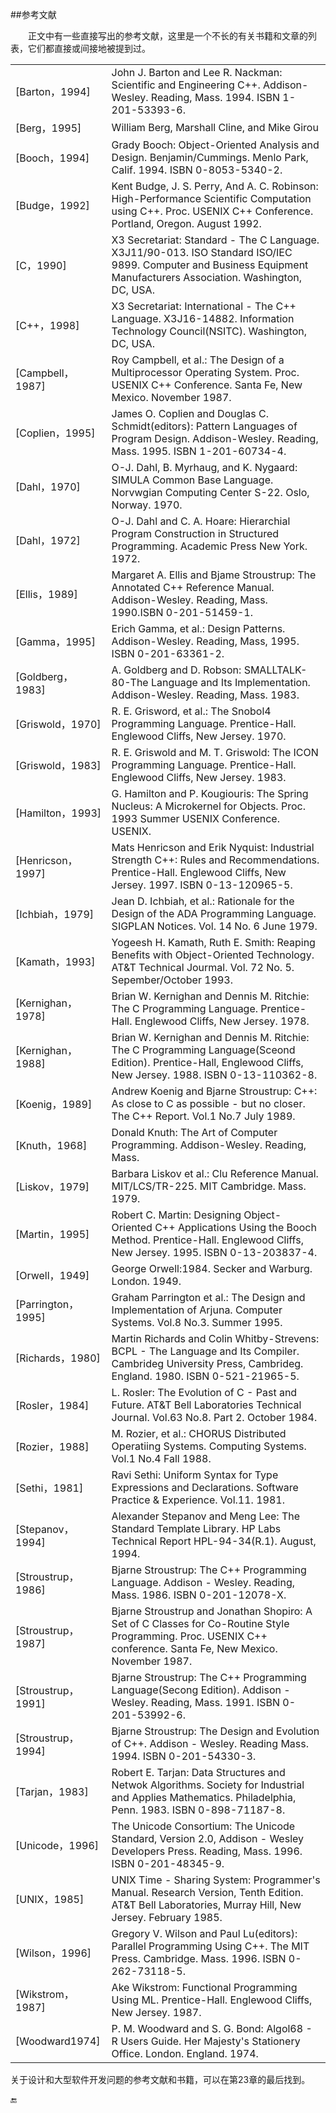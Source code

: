 ##参考文献

&emsp;&emsp;正文中有一些直接写出的参考文献，这里是一个不长的有关书籍和文章的列表，它们都直接或间接地被提到过。

|||
|:--|:--|
|[Barton，1994]|John J. Barton and Lee R. Nackman: Scientific and Engineering C++. Addison-Wesley. Reading, Mass. 1994. ISBN 1-201-53393-6.|
|[Berg，1995]|William Berg, Marshall Cline, and Mike Girou|
|[Booch，1994]|Grady Booch: Object-Oriented Analysis and Design. Benjamin/Cummings. Menlo Park, Calif. 1994. ISBN 0-8053-5340-2.|
|[Budge，1992]|Kent Budge, J. S. Perry, And A. C. Robinson: High-Performance Scientific Computation using C++. Proc. USENIX C++ Conference. Portland, Oregon. August 1992.|
|[C，1990]|X3 Secretariat: Standard - The C Language. X3J11/90-013. ISO Standard ISO/IEC 9899. Computer and Business Equipment Manufacturers Association. Washington, DC, USA.|
|[C++，1998]|X3 Secretariat: International - The C++ Language. X3J16-14882. Information Technology Council(NSITC). Washington, DC, USA.|
|[Campbell，1987]|Roy Campbell, et al.: The Design of a Multiprocessor Operating System. Proc. USENIX C++ Conference. Santa Fe, New Mexico. November 1987.|
|[Coplien，1995]|James O. Coplien and Douglas C. Schmidt(editors): Pattern Languages of Program Design. Addison-Wesley. Reading, Mass. 1995. ISBN 1-201-60734-4.|
|[Dahl，1970]|O-J. Dahl, B. Myrhaug, and K. Nygaard: SIMULA Common Base Language. Norvwgian Computing Center S-22. Oslo, Norway. 1970.|
|[Dahl，1972]|O-J. Dahl and C. A. Hoare: Hierarchial Program Construction in Structured Programming. Academic Press New York. 1972.|
|[Ellis，1989]|Margaret A. Ellis and Bjame Stroustrup: The Annotated C++ Reference Manual. Addison-Wesley. Reading, Mass. 1990.ISBN 0-201-51459-1.|
|[Gamma，1995]|Erich Gamma, et al.: Design Patterns. Addison-Wesley. Reading, Mass, 1995. ISBN 0-201-63361-2.|
|[Goldberg，1983]|A. Goldberg and D. Robson: SMALLTALK-80-The Language and Its Implementation. Addison-Wesley. Reading, Mass. 1983.|
|[Griswold，1970]|R. E. Grisword, et al.: The Snobol4 Programming Language. Prentice-Hall. Englewood Cliffs, New Jersey. 1970.|
|[Griswold，1983]|R. E. Griswold and M. T. Griswold: The ICON Programming Language. Prentice-Hall. Englewood Cliffs, New Jersey. 1983.|
|[Hamilton，1993]|G. Hamilton and P. Kougiouris: The Spring Nucleus: A Microkernel for Objects. Proc. 1993 Summer USENIX Conference. USENIX.|
|[Henricson，1997]|Mats Henricson and Erik Nyquist: Industrial Strength C++: Rules and Recommendations. Prentice-Hall. Englewood Cliffs, New Jersey. 1997. ISBN 0-13-120965-5.|
|[Ichbiah，1979]|Jean D. Ichbiah, et al.: Rationale for the Design of the ADA Programming Language. SIGPLAN Notices. Vol. 14 No. 6 June 1979.|
|[Kamath，1993]|Yogeesh H. Kamath, Ruth E. Smith: Reaping Benefits with Object-Oriented Technology. AT&T Technical Jourmal. Vol. 72 No. 5. Sepember/October 1993.|
|[Kernighan，1978]|Brian W. Kernighan and Dennis M. Ritchie: The C Programming Language. Prentice-Hall. Englewood Cliffs, New Jersey. 1978.|
|[Kernighan，1988]|Brian W. Kernighan and Dennis M. Ritchie: The C Programming Language(Sceond Edition). Prentice-Hall, Englewood Cliffs, New Jersey. 1988. ISBN 0-13-110362-8.|
|[Koenig，1989]|Andrew Koenig and Bjarne Stroustrup: C++: As close to C as possible - but no closer. The C++ Report. Vol.1 No.7 July 1989.|
|[Knuth，1968]|Donald Knuth: The Art of Computer Programming. Addison-Wesley. Reading, Mass.|
|[Liskov，1979]|Barbara Liskov et al.: Clu Reference Manual. MIT/LCS/TR-225. MIT Cambridge. Mass. 1979.|
|[Martin，1995]|Robert C. Martin: Designing Object-Oriented C++ Applications Using the Booch Method. Prentice-Hall. Englewood Cliffs, New Jersey. 1995. ISBN 0-13-203837-4.|
|[Orwell，1949]|George Orwell:1984. Secker and Warburg. London. 1949.|
|[Parrington，1995]|Graham Parrington et al.: The Design and Implementation of Arjuna. Computer Systems. Vol.8 No.3. Summer 1995.|
|[Richards，1980]|Martin Richards and Colin Whitby-Strevens: BCPL - The Language and Its Compiler. Cambrideg University Press, Cambrideg. England. 1980. ISBN 0-521-21965-5.|
|[Rosler，1984]|L. Rosler: The Evolution of C - Past and Future. AT&T Bell Laboratories Technical Journal. Vol.63 No.8. Part 2. October 1984.|
|[Rozier，1988]|M. Rozier, et al.: CHORUS Distributed Operatiing Systems. Computing Systems. Vol.1 No.4 Fall 1988.|
|[Sethi，1981]|Ravi Sethi: Uniform Syntax for Type Expressions and Declarations. Software Practice & Experience. Vol.11. 1981.|
|[Stepanov，1994]|Alexander Stepanov and Meng Lee: The Standard Template Library. HP Labs Technical Report HPL-94-34(R.1). August, 1994.|
|[Stroustrup，1986]|Bjarne Stroustrup: The C++ Programming Language. Addison - Wesley. Reading, Mass. 1986. ISBN 0-201-12078-X.|
|[Stroustrup，1987]|Bjarne Stroustrup and Jonathan Shopiro: A Set of C Classes for Co-Routine Style Programming. Proc. USENIX C++ conference. Santa Fe, New Mexico. November 1987.|
|[Stroustrup，1991]|Bjarne Stroustrup: The C++ Programming Language(Secong Edition). Addison - Wesley. Reading, Mass. 1991. ISBN 0-201-53992-6.|
|[Stroustrup，1994]|Bjarne Stroustrup: The Design and Evolution of C++. Addison - Wesley. Reading Mass. 1994. ISBN 0-201-54330-3.|
|[Tarjan，1983]|Robert E. Tarjan: Data Structures and Netwok Algorithms. Society for Industrial and Applies Mathematics. Philadelphia, Penn. 1983. ISBN 0-898-71187-8.|
|[Unicode，1996]|The Unicode Consortium: The Unicode Standard, Version 2.0, Addison - Wesley Developers Press. Reading, Mass. 1996. ISBN 0-201-48345-9.|
|[UNIX，1985]|UNIX Time - Sharing System: Programmer's Manual. Research Version, Tenth Edition. AT&T Bell Laboratories, Murray Hill, New Jersey. February 1985.|
|[Wilson，1996]|Gregory V. Wilson and Paul Lu(editors): Parallel Programming Using C++. The MIT Press. Cambridge. Mass. 1996. ISBN 0-262-73118-5.|
|[Wikstrom，1987]|Ake Wikstrom: Functional Programming Using ML. Prentice-Hall. Englewood Cliffs, New Jersey. 1987.|
|[Woodward1974]|P. M. Woodward and S. G. Bond: Algol68 - R Users Guide. Her Majesty's Stationery Office. London. England. 1974.|


关于设计和大型软件开发问题的参考文献和书籍，可以在第23章的最后找到。

🔚

